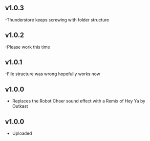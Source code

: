 ## v1.0.3
-Thunderstore keeps screwing with folder structure

## v1.0.2
-Please work this time


## v1.0.1
-File structure was wrong hopefully works now


## v1.0.0
- Replaces the Robot Cheer sound effect with a Remix of Hey Ya by Outkast

## v1.0.0 
- Uploaded